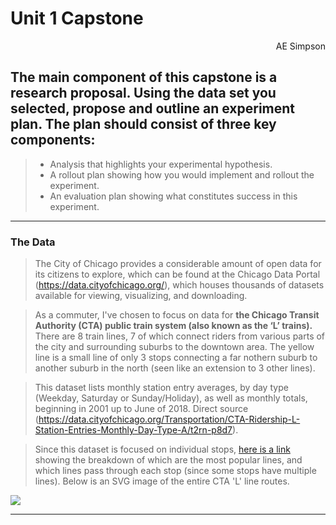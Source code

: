 
# Unit 1 Capstone
<div style="text-align: right"> AE Simpson </div>

## The main component of this capstone is a research proposal. Using the data set you selected, propose and outline an experiment plan. The plan should consist of three key components:
> - Analysis that highlights your experimental hypothesis.
> - A rollout plan showing how you would implement and rollout the experiment.
> - An evaluation plan showing what constitutes success in this experiment.
___

### The Data
> The City of Chicago provides a considerable amount of open data for its citizens to explore, which can be found at the Chicago Data Portal (https://data.cityofchicago.org/), which houses thousands of datasets available for viewing, visualizing, and downloading. 

> As a commuter, I've chosen to focus on data for <b>the Chicago Transit Authority (CTA) public train system (also known as the ‘L’ trains).</b> 
There are 8 train lines, 7 of which connect riders from various parts of the city and surrounding suburbs to the downtown area. The yellow line is a small line of only 3 stops connecting a far nothern suburb to another suburb in the north (seen like an extension to 3 other lines).

> This dataset lists monthly station entry averages, by day type (Weekday, Saturday or Sunday/Holiday), as well as monthly totals, beginning in 2001 up to June of 2018. Direct source (https://data.cityofchicago.org/Transportation/CTA-Ridership-L-Station-Entries-Monthly-Day-Type-A/t2rn-p8d7).

> Since this dataset is focused on individual stops, <a href="https://en.wikipedia.org/wiki/List_of_Chicago_%22L%22_stations"
    title="With a Title">here is a link</a> showing the breakdown of which are the most popular lines, and which lines pass through each stop (since some stops have multiple lines). Below is an SVG image of the entire CTA 'L' line routes. 
    
<img src="https://upload.wikimedia.org/wikipedia/commons/8/88/Chicago_L_diagram_sb.svg">
    
___
